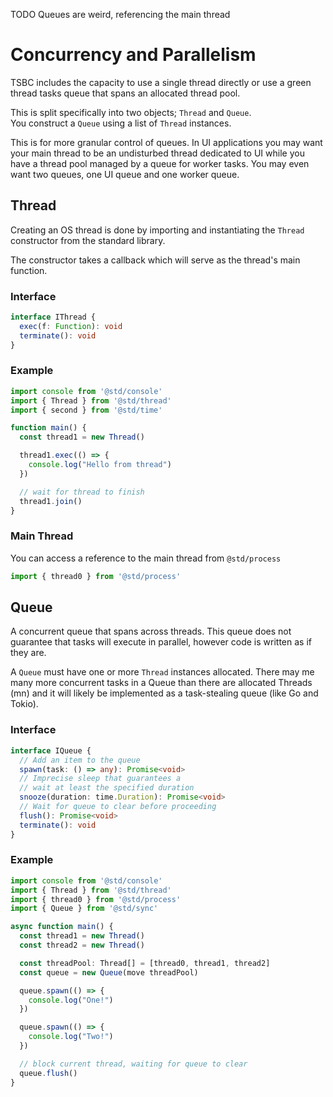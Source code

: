 TODO Queues are weird, referencing the main thread

# Concurrency and Parallelism

TSBC includes the capacity to use a single thread directly or use a green thread  tasks queue that spans an allocated thread pool.

This is split specifically into two objects; `Thread` and `Queue`. <br>You construct a `Queue` using a list of `Thread` instances.

This is for more granular control of queues. In UI applications you may want your main thread to be an undisturbed thread dedicated to UI while you have a thread pool managed by a queue for worker tasks. You may even want two queues, one UI queue and one worker queue.

## Thread

Creating an OS thread is done by importing and instantiating the `Thread` constructor from the standard library.

The constructor takes a callback which will serve as the thread's main function.

### Interface

```typescript
interface IThread {
  exec(f: Function): void
  terminate(): void
}
```

### Example

```typescript
import console from '@std/console'
import { Thread } from '@std/thread'
import { second } from '@std/time'

function main() {
  const thread1 = new Thread()

  thread1.exec(() => {
    console.log("Hello from thread")
  })

  // wait for thread to finish
  thread1.join()
}
```

### Main Thread

You can access a reference to the main thread from `@std/process`

```typescript
import { thread0 } from '@std/process'
```

## Queue

A concurrent queue that spans across threads. This queue does not guarantee that tasks will execute in parallel, however code is written as if they are.

A `Queue` must have one or more `Thread` instances allocated. There may me many more concurrent tasks in a Queue than there are allocated Threads (mn) and it will likely be implemented as a task-stealing queue (like Go and Tokio).

### Interface

```typescript
interface IQueue {
  // Add an item to the queue
  spawn(task: () => any): Promise<void>
  // Imprecise sleep that guarantees a
  // wait at least the specified duration
  snooze(duration: time.Duration): Promise<void>
  // Wait for queue to clear before proceeding
  flush(): Promise<void>
  terminate(): void
}
```

### Example

```typescript
import console from '@std/console'
import { Thread } from '@std/thread'
import { thread0 } from '@std/process'
import { Queue } from '@std/sync'

async function main() {
  const thread1 = new Thread()
  const thread2 = new Thread()

  const threadPool: Thread[] = [thread0, thread1, thread2]
  const queue = new Queue(move threadPool)

  queue.spawn(() => {
    console.log("One!")
  })

  queue.spawn(() => {
    console.log("Two!")
  })

  // block current thread, waiting for queue to clear
  queue.flush()
}
```